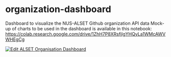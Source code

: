 # organization-dashboard
Dashboard to  visualize the NUS-ALSET Github organization API data
Mock-up of charts to be used in the dashboard is available in this notebook: https://colab.research.google.com/drive/1ZhH7P8XRsfjlgYHQyLa1WMcAWVWHEgCg



<a href="https://codesandbox.io/s/w6y956n1yl">
  <img alt="Edit ALSET Organisation Dashboard" src="https://codesandbox.io/static/img/play-codesandbox.svg">
</a>
